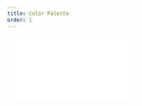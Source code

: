 ```yaml
---
title: Color Palette
order: 1
---
```


<embed src="@/docs/specification/language/palette.zh.md"></embed>
